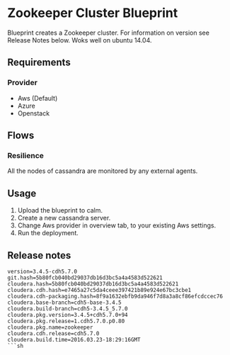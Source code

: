 Zookeeper Cluster Blueprint
============================
Blueprint creates a Zookeeper cluster. For information on version see Release Notes below. Woks well on ubuntu 14.04.


Requirements
------------
### Provider
- Aws (Default)
- Azure
- Openstack

Flows
-------
### Resilience 
All the nodes of cassandra are monitored by any external agents.
	
Usage
-----
1. Upload the blueprint to calm.
2. Create a new cassandra server.
3. Change Aws provider in overview tab, to your existing Aws settings.
4. Run the deployment.


Release notes 
--------------

```
version=3.4.5-cdh5.7.0
git.hash=5b80fcb040bd29037db16d3bc5a4a4583d522621
cloudera.hash=5b80fcb040bd29037db16d3bc5a4a4583d522621
cloudera.cdh.hash=e7465a27c5da4ceee397421b89e924e67bc3cbe1
cloudera.cdh-packaging.hash=8f9a1632ebfb9da946f7d8a3a8cf86efcdccec76
cloudera.base-branch=cdh5-base-3.4.5
cloudera.build-branch=cdh5-3.4.5_5.7.0
cloudera.pkg.version=3.4.5+cdh5.7.0+94
cloudera.pkg.release=1.cdh5.7.0.p0.80
cloudera.pkg.name=zookeeper
cloudera.cdh.release=cdh5.7.0
cloudera.build.time=2016.03.23-18:29:16GMT
```sh